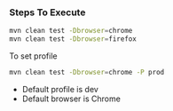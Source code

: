 ### Steps To Execute

```sh
mvn clean test -Dbrowser=chrome 
mvn clean test -Dbrowser=firefox
```

To set profile

```sh
mvn clean test -Dbrowser=chrome -P prod
```
* Default profile is dev 
* Default browser is Chrome

